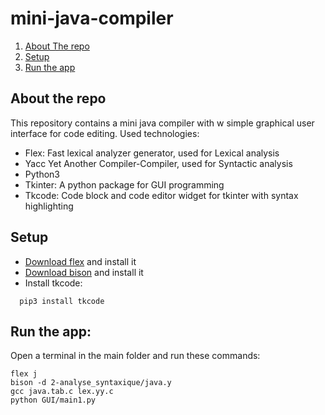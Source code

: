 # mini-java-compiler
 <ol>
    <li>
      <a href="#about-the-repo">About The repo</a>
    </li>
      <li>
      <a href="#setup">Setup</a>
    </li>
      <li>
      <a href="#run-the-app">Run the app</a>
    </li>
  </ol>
  
  ## About the repo
  This repository contains a mini java compiler with w simple graphical user interface for code editing.
  Used technologies:
  * Flex: Fast lexical analyzer generator, used for Lexical analysis
  * Yacc Yet Another Compiler-Compiler, used for Syntactic analysis
  * Python3
  * Tkinter: A python package for GUI programming
  * Tkcode: Code block and code editor widget for tkinter with syntax highlighting 

  ## Setup 
  * [Download flex](http://gnuwin32.sourceforge.net/downlinks/flex.php) and install it
  * [Download bison](http://downloads.sourceforge.net/gnuwin32/bison-2.4.1-setup.exe) and install it
  * Install tkcode:
``` 
  pip3 install tkcode
``` 
 ## Run the app:
Open a terminal in the main folder and run these commands:
```
flex j
bison -d 2-analyse_syntaxique/java.y 
gcc java.tab.c lex.yy.c 
python GUI/main1.py
```
